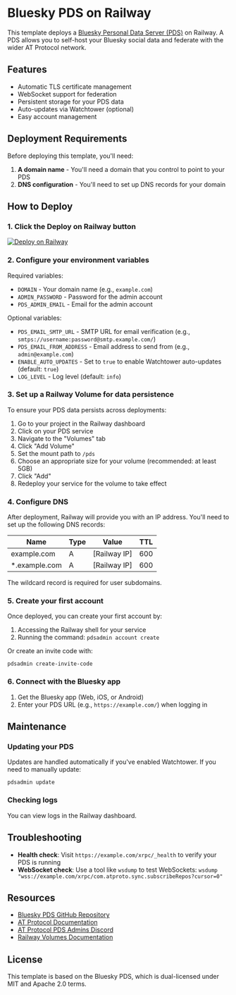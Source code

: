# Bluesky PDS on Railway

This template deploys a [Bluesky Personal Data Server (PDS)](https://github.com/bluesky-social/pds) on Railway. A PDS allows you to self-host your Bluesky social data and federate with the wider AT Protocol network.

## Features

- Automatic TLS certificate management
- WebSocket support for federation
- Persistent storage for your PDS data
- Auto-updates via Watchtower (optional)
- Easy account management

## Deployment Requirements

Before deploying this template, you'll need:

1. **A domain name** - You'll need a domain that you control to point to your PDS
2. **DNS configuration** - You'll need to set up DNS records for your domain

## How to Deploy

### 1. Click the Deploy on Railway button

[![Deploy on Railway](https://railway.app/button.svg)](https://railway.app/template/bluesky-pds)

### 2. Configure your environment variables

Required variables:
- `DOMAIN` - Your domain name (e.g., `example.com`)
- `ADMIN_PASSWORD` - Password for the admin account
- `PDS_ADMIN_EMAIL` - Email for the admin account

Optional variables:
- `PDS_EMAIL_SMTP_URL` - SMTP URL for email verification (e.g., `smtps://username:password@smtp.example.com/`)
- `PDS_EMAIL_FROM_ADDRESS` - Email address to send from (e.g., `admin@example.com`)
- `ENABLE_AUTO_UPDATES` - Set to `true` to enable Watchtower auto-updates (default: `true`)
- `LOG_LEVEL` - Log level (default: `info`)

### 3. Set up a Railway Volume for data persistence

To ensure your PDS data persists across deployments:

1. Go to your project in the Railway dashboard
2. Click on your PDS service
3. Navigate to the "Volumes" tab
4. Click "Add Volume"
5. Set the mount path to `/pds`
6. Choose an appropriate size for your volume (recommended: at least 5GB)
7. Click "Add"
8. Redeploy your service for the volume to take effect

### 4. Configure DNS

After deployment, Railway will provide you with an IP address. You'll need to set up the following DNS records:

| Name | Type | Value | TTL |
|------|------|-------|-----|
| example.com | A | [Railway IP] | 600 |
| *.example.com | A | [Railway IP] | 600 |

The wildcard record is required for user subdomains.

### 5. Create your first account

Once deployed, you can create your first account by:

1. Accessing the Railway shell for your service
2. Running the command: `pdsadmin account create`

Or create an invite code with:
```
pdsadmin create-invite-code
```

### 6. Connect with the Bluesky app

1. Get the Bluesky app (Web, iOS, or Android)
2. Enter your PDS URL (e.g., `https://example.com/`) when logging in

## Maintenance

### Updating your PDS

Updates are handled automatically if you've enabled Watchtower. If you need to manually update:

```
pdsadmin update
```

### Checking logs

You can view logs in the Railway dashboard.

## Troubleshooting

- **Health check**: Visit `https://example.com/xrpc/_health` to verify your PDS is running
- **WebSocket check**: Use a tool like `wsdump` to test WebSockets: `wsdump "wss://example.com/xrpc/com.atproto.sync.subscribeRepos?cursor=0"`

## Resources

- [Bluesky PDS GitHub Repository](https://github.com/bluesky-social/pds)
- [AT Protocol Documentation](https://atproto.com/docs)
- [AT Protocol PDS Admins Discord](https://discord.gg/ATProtocolFoundation)
- [Railway Volumes Documentation](https://docs.railway.app/reference/volumes)

## License

This template is based on the Bluesky PDS, which is dual-licensed under MIT and Apache 2.0 terms. 